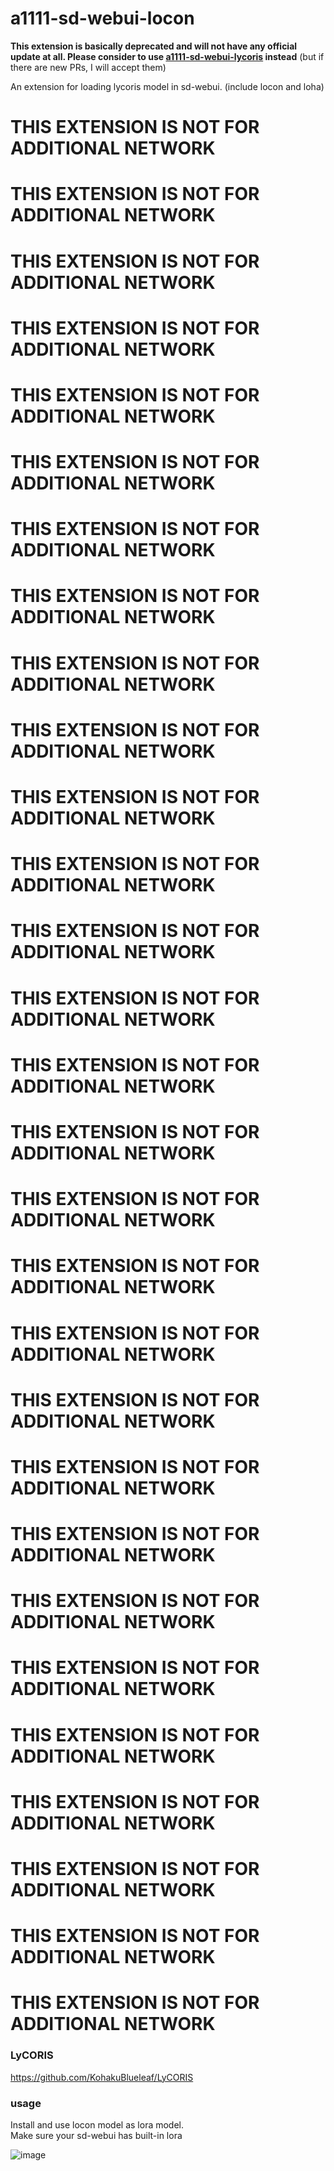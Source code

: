 # a1111-sd-webui-locon

**This extension is basically deprecated and will not have any official update at all. Please consider to use [a1111-sd-webui-lycoris](https://github.com/KohakuBlueleaf/a1111-sd-webui-lycoris) instead**
(but if there are new PRs, I will accept them)


An extension for loading lycoris model in sd-webui. (include locon and loha)

# THIS EXTENSION IS NOT FOR ADDITIONAL NETWORK
# THIS EXTENSION IS NOT FOR ADDITIONAL NETWORK
# THIS EXTENSION IS NOT FOR ADDITIONAL NETWORK
# THIS EXTENSION IS NOT FOR ADDITIONAL NETWORK
# THIS EXTENSION IS NOT FOR ADDITIONAL NETWORK
# THIS EXTENSION IS NOT FOR ADDITIONAL NETWORK
# THIS EXTENSION IS NOT FOR ADDITIONAL NETWORK
# THIS EXTENSION IS NOT FOR ADDITIONAL NETWORK
# THIS EXTENSION IS NOT FOR ADDITIONAL NETWORK
# THIS EXTENSION IS NOT FOR ADDITIONAL NETWORK
# THIS EXTENSION IS NOT FOR ADDITIONAL NETWORK
# THIS EXTENSION IS NOT FOR ADDITIONAL NETWORK
# THIS EXTENSION IS NOT FOR ADDITIONAL NETWORK
# THIS EXTENSION IS NOT FOR ADDITIONAL NETWORK
# THIS EXTENSION IS NOT FOR ADDITIONAL NETWORK
# THIS EXTENSION IS NOT FOR ADDITIONAL NETWORK
# THIS EXTENSION IS NOT FOR ADDITIONAL NETWORK
# THIS EXTENSION IS NOT FOR ADDITIONAL NETWORK
# THIS EXTENSION IS NOT FOR ADDITIONAL NETWORK
# THIS EXTENSION IS NOT FOR ADDITIONAL NETWORK
# THIS EXTENSION IS NOT FOR ADDITIONAL NETWORK
# THIS EXTENSION IS NOT FOR ADDITIONAL NETWORK
# THIS EXTENSION IS NOT FOR ADDITIONAL NETWORK
# THIS EXTENSION IS NOT FOR ADDITIONAL NETWORK
# THIS EXTENSION IS NOT FOR ADDITIONAL NETWORK
# THIS EXTENSION IS NOT FOR ADDITIONAL NETWORK
# THIS EXTENSION IS NOT FOR ADDITIONAL NETWORK
# THIS EXTENSION IS NOT FOR ADDITIONAL NETWORK
# THIS EXTENSION IS NOT FOR ADDITIONAL NETWORK

### LyCORIS
https://github.com/KohakuBlueleaf/LyCORIS

### usage
Install and use locon model as lora model. <br>
Make sure your sd-webui has built-in lora

![image](https://user-images.githubusercontent.com/59680068/222327303-9ba4f702-5821-48db-a849-337dce9b11bb.png)
